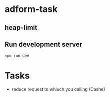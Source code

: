 # adform-task

## heap-limit

## Run development server
`npm run dev`

# Tasks

- reduce request to whiuch you calling (Cashe)